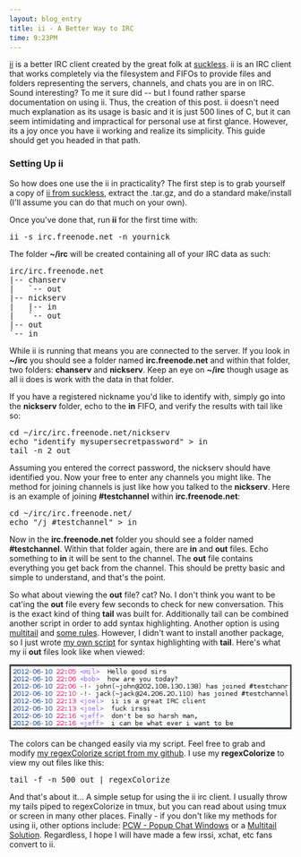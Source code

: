 ```yaml
---
layout: blog_entry 
title: ii - A Better Way to IRC
time: 9:23PM
---
```

[ii](http://tools.suckless.org/ii) is a better IRC client created by the great folk at [suckless](http://suckless.org). ii is an IRC client that works completely via the filesystem and FIFOs to provide files and folders representing the servers, channels, and chats you are in on IRC. Sound interesting? To me it sure did -- but I found rather sparse documentation on using ii. Thus, the creation of this post. ii doesn't need much explanation as its usage is basic and it is just 500 lines of C, but it can seem intimidating and impractical for personal use at first glance. However, its a joy once you have ii working and realize its simplicity. This guide should get you headed in that path.


### Setting Up ii
So how does one use the ii in practicality? The first step is to grab yourself a copy of [ii from suckless](http://tools.suckless.org/ii), extract the .tar.gz, and do a standard make/install (I'll assume you can do that much on your own).

Once you've done that, run **ii** for the first time with:

<pre class="sh_c">ii -s irc.freenode.net -n yournick</pre>

The folder **~/irc** will be created containing all of your IRC data as such: 

<pre class="sh_c">
irc/irc.freenode.net
|-- chanserv
|   `-- out
|-- nickserv
|   |-- in
|   `-- out
|-- out
`-- in
</pre>

While ii is running that means you are connected to the server. If you look in **~/irc** you should see a folder named **irc.freenode.net** and within that folder, two folders: **chanserv** and **nickserv**. Keep an eye on **~/irc** though usage as all ii does is work with the data in that folder.

If you have a registered nickname you'd like to identify with, simply go into the **nickserv** folder, echo to the **in** FIFO, and verify the results with tail like so:

<pre class="sh_c">cd ~/irc/irc.freenode.net/nickserv
echo "identify mysupersecretpassword" > in
tail -n 2 out
</pre>

Assuming you entered the correct password, the nickserv should have identified you. Now your free to enter any channels you might like. The method for joining channels is just like how you talked to the **nickserv**. Here is an example of joining **#testchannel** within **irc.freenode.net**:

<pre class="sh_c">cd ~/irc/irc.freenode.net/
echo "/j #testchannel" > in
</pre>

Now in the **irc.freenode.net** folder you should see a folder named **#testchannel**. Within that folder again, there are **in** and **out** files. Echo something to **in** it will be sent to the channel. The **out** file contains everything you get back from the channel. This should be pretty basic and simple to understand, and that's the point.

So what about viewing the **out** file? cat? No. I don't think you want to be cat'ing the **out** file every few seconds to check for new conversation. This is the exact kind of thing **tail** was built for. Additionally tail can be combined another script in order to add syntax highlighting. Another option is using [multitail](http://www.vanheusden.com/multitail) and [some rules](http://nion.modprobe.de/blog/archives/440-Using-the-ii-irc-client.html). However, I didn't want to install another package, so I just wrote [my own script](http://github.com/mil/configs-and-bins/blob/master/bins/regexColorize) for syntax highlighting with **tail**. Here's what my ii **out** files look like when viewed:

<img src="/images/regex-colorize.png" alt="Colorizing ii output with regex-colorize" />

The colors can be changed easily via my script. Feel free to grab and modify [my regexColorize script from my github]( http://github.com/mil/configs-and-bins/blob/master/bins/regexColorize). I use my **regexColorize** to view my out files like this:

<pre class="sh_c">tail -f -n 500 out | regexColorize</pre>

And that's about it... A simple setup for using the ii irc client. I usually throw my tails piped to regexColorize in tmux, but you can read about using tmux or screen in many other places.  Finally - if you don't like my methods for using ii, other options include: [PCW - Popup Chat Windows](http://bitbucket.org/emg/pcw) or a [Multitail Solution](http://nion.modprobe.de/blog/archives/440-Using-the-ii-irc-client.html). Regardless, I hope I will have made a few irssi, xchat, etc fans convert to ii.
